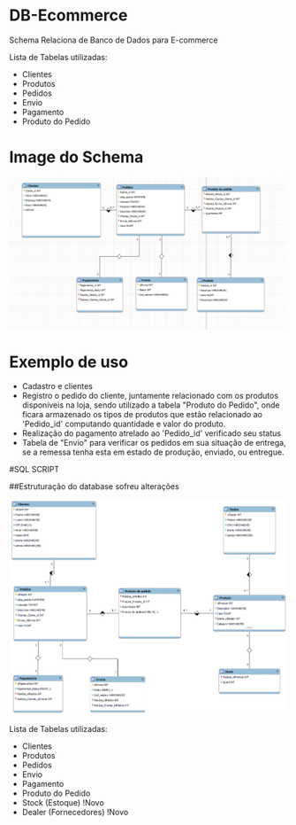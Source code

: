 # DB-Ecommerce

Schema Relaciona de Banco de Dados para E-commerce

Lista de Tabelas utilizadas:

- Clientes
- Produtos
- Pedidos
- Envio
- Pagamento
- Produto do Pedido

# Image do Schema

![db_schema](https://github.com/Muamm4/DB-Ecommerce/blob/main/db_schema.png)


# Exemplo de uso


- Cadastro e clientes
- Registro o pedido do cliente, juntamente relacionado com os produtos disponíveis na loja, sendo utilizado a tabela "Produto do Pedido", onde ficara armazenado os tipos de produtos que estão relacionado ao 'Pedido_id' computando quantidade e valor do produto.
- Realização do pagamento atrelado ao 'Pedido_id' verificado seu status
- Tabela de "Envio" para verificar os pedidos em sua situação de entrega, se a remessa tenha esta em estado de produção, enviado, ou entregue.


#SQL SCRIPT 

##Estruturação do database sofreu alterações

![e_commerce_db](https://github.com/Muamm4/DB-Ecommerce/blob/main/e_commerce.png)


Lista de Tabelas utilizadas:

- Clientes
- Produtos
- Pedidos
- Envio
- Pagamento
- Produto do Pedido
- Stock (Estoque) !Novo
- Dealer (Fornecedores) !Novo




